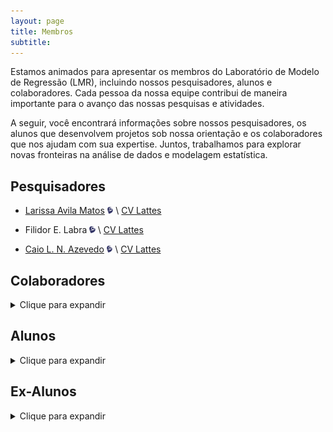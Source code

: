 ```yaml
---
layout: page
title: Membros
subtitle:
---
```


Estamos animados para apresentar os membros do Laboratório de Modelo de Regressão (LMR), incluindo nossos pesquisadores, alunos e colaboradores. Cada pessoa da nossa equipe contribui de maneira importante para o avanço das nossas pesquisas e atividades.

A seguir, você encontrará informações sobre nossos pesquisadores, os alunos que desenvolvem projetos sob nossa orientação e os colaboradores que nos ajudam com sua expertise. Juntos, trabalhamos para explorar novas fronteiras na análise de dados e modelagem estatística.


## Pesquisadores

- [Larissa Avila Matos](https://larissamatos.github.io/) <img id="myImg"  class="imageClass" src="/assets/img/lattes.png" alt=" " style="width:2%"> \ [CV Lattes](http://lattes.cnpq.br/6330766834005870)  

- Filidor E. Labra <img id="myImg"  class="imageClass" src="/assets/img/lattes.png" alt=" " style="width:2%"> \ [CV Lattes](http://lattes.cnpq.br/2684306148446558)  

- [Caio L. N. Azevedo](https://www.ime.unicamp.br/~cnaber/) <img id="myImg"  class="imageClass" src="/assets/img/lattes.png" alt=" " style="width:2%"> \ [CV Lattes](http://lattes.cnpq.br/0856524274837137)  


## Colaboradores
<details>
  <summary>Clique para expandir</summary>
  <ul>
    <li> Prof. Ming-Hui Chen, Department of Statistics, University of Connecticut - UCONN, USA </li>
    <li> Prof. Mauricio Castro Cepero, Departamento de Estadística, Pontificia Universidad Católica de Chile, Santiago, Chile </li>
    <li> Prof. Víctor Hugo Lachos Dávila, Department of Statistics, University of Connecticut - UCONN, USA </li>
    <li> Prof. Celso Rômulo Barbosa Cabral, Departamento de Estatística, Universidade Federal do Amazonas - UFAM </li>
    <li> Prof. Marcos Oliveira Prates, Departamento de Estatística, Universidade Federal de Minas Gerais - UFMG </li>
    <li> Prof. Christian Eduardo Galarza Morales, ESPOL Polytechnic University - Escuela Superior Politécnica del Litoral, ESPOL - Facultad de Ciencias Naturales y Matemáticas, FCNM </li>
    <li> Profa. Fernanda Lang Schumacher: The Ohio State University, Columbus, Ohio/EUA </li>
  </ul>
</details>

## Alunos
<details>
  <summary>Clique para expandir</summary>
  <ul>
    <li> Amanda Merian Freitas Mendes </li>
    <li> Áurea Fonseca Lopes Galindo </li>
    <li> Carina Brunehilde Pinto da Silva</li>
    <li> João Victor Bastos de Freitas </li>
    <li> Katherine Andreina Loor Valeriano</li>
    <li> Keyliane Travassos de Castro</li>
    <li> Francisco Hildemar Calixto de Alencar</li>
    <li> Matheus Oliveira de Castro</li>
  </ul>
</details>

## Ex-Alunos
<details>
  <summary>Clique para expandir</summary>
  <ul>
    <li> Christian Eduardo Galarza Morales</li>
    <li> David Esteban Sanchez Vega</li>
    <li> Jose Alejandro Ordoñez</li>
    <li> Letícia Bettine Infante</li>
    <li> Marcela Nuñez Lemus</li>
    <li> Thalita do Bem Mattos</li>
    <li> Vitor Macedo Rocha</li>
  </ul>
</details>
